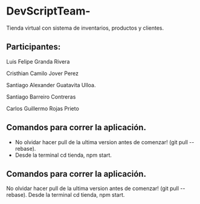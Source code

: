 # DevScriptTeam-

Tienda virtual con sistema de inventarios, productos y clientes.

## Participantes:

Luis Felipe Granda Rivera

Cristhian Camilo Jover Perez

Santiago Alexander Guatavita Ulloa.

Santiago Barreiro Contreras

Carlos Guillermo Rojas Prieto

## Comandos para correr la aplicación.
- No olvidar  hacer pull de la ultima version antes de comenzar! (git pull --rebase).
- Desde la terminal cd tienda, npm start.

## Comandos para correr la aplicación.
No olvidar hacer pull de la ultima version antes de comenzar! (git pull --rebase).
Desde la terminal cd tienda, npm start.